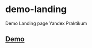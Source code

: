 # demo-landing
Demo Landing page Yandex Praktikum
## [Demo](https://tiigrus.github.io/demo-landing/)